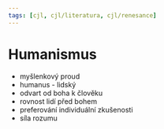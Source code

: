 ```yaml
---
tags: [cjl, cjl/literatura, cjl/renesance]
---
```

# Humanismus
- myšlenkový proud
- humanus - lidský
- odvart od boha k člověku
- rovnost lidí před bohem
- preferování individuální zkušenosti
- síla rozumu